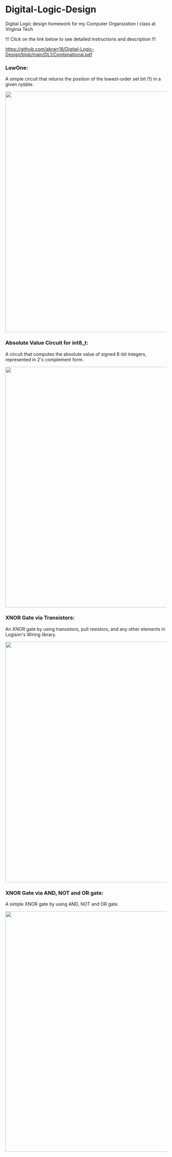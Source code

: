 # Digital-Logic-Design

Digital Logic design homework for my Computer Organization I class at Virginia Tech

!!! Click on the link below to see detailed instructions and description !!!

https://github.com/abrarr18/Digital-Logic-Design/blob/main/DL1/Combinational.pdf


### LowOne:

A simple circuit that returns the position of the lowest-order set bit (1) in a given nybble. 

<img src="https://github.com/abrarr18/Digital-Logic-Design/blob/main/DL1/lowOne.PNG" width=750><br>


### Absolute Value Circuit for int8_t:

A circuit that computes the absolute value of signed 8-bit integers, represented in 2's complement form.

<img src="https://github.com/abrarr18/Digital-Logic-Design/blob/main/DL1/absval8.PNG" width=750><br>


### XNOR Gate via Transistors:

An XNOR gate by using transistors, pull resistors, and any other elements in Logisim's Wiring library. 

<img src="https://github.com/abrarr18/Digital-Logic-Design/blob/main/DL1/XNORwTransistors.gif" width=750><br>


### XNOR Gate via AND, NOT and OR gate:

A simple XNOR gate by using AND, NOT and OR gate.  

<img src="https://github.com/abrarr18/Digital-Logic-Design/blob/main/DL1/XNOR.gif" width=750><br>





